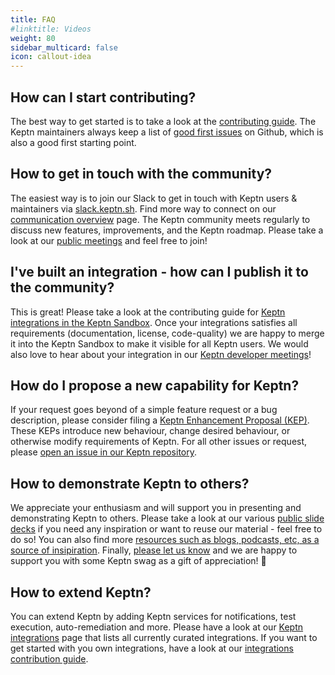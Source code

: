 ```yaml
---
title: FAQ
#linktitle: Videos
weight: 80
sidebar_multicard: false
icon: callout-idea
---
```


## How can I start contributing?

The best way to get started is to take a look at the [contributing guide](../contributing/). The Keptn maintainers always keep a list of [good first issues](https://github.com/keptn/keptn/issues?q=is%3Aissue+is%3Aopen+label%3A%22good+first+issue%22) on Github, which is also a good first starting point.

## How to get in touch with the community?

The easiest way is to join our Slack to get in touch with Keptn users & maintainers via [slack.keptn.sh](https://slack.keptn.sh). Find more way to connect on our [communication overview](../) page.
The Keptn community meets regularly to discuss new features, improvements, and the Keptn roadmap. Please take a look at our [public meetings](../meetings/) and feel free to join!

## I've built an integration - how can I publish it to the community?

This is great! Please take a look at the contributing guide for [Keptn integrations in the Keptn Sandbox](https://github.com/keptn-sandbox/contributing). Once your integrations satisfies all requirements (documentation, license, code-quality) we are happy to merge it into the Keptn Sandbox to make it visible for all Keptn users. We would also love to hear about your integration in our [Keptn developer meetings](../meetings/)!

## How do I propose a new capability for Keptn?

If your request goes beyond of a simple feature request or a bug description, please consider filing a [Keptn Enhancement Proposal (KEP)](https://github.com/keptn/enhancement-proposals). These KEPs introduce new behaviour, change desired behaviour, or otherwise modify requirements of Keptn. For all other issues or request, please [open an issue in our Keptn repository](https://github.com/keptn/keptn/issues).

## How to demonstrate Keptn to others?

We appreciate your enthusiasm and will support you in presenting and demonstrating Keptn to others. Please take a look at our various [public slide decks](https://drive.google.com/drive/u/0/folders/1rOX1JQM0xM1ATNmCq1Ps4YrsKL7vmcI3) if you need any inspiration or want to reuse our material - feel free to do so! You can also find more [resources such as blogs, podcasts, etc, as a source of insipiration](../../resources/). Finally, [please let us know](https://slack.keptn.sh) and we are happy to support you with some Keptn swag as a gift of appreciation! 🤩

## How to extend Keptn?

You can extend Keptn by adding Keptn services for notifications, test execution, auto-remediation and more. Please have a look at our [Keptn integrations](../../docs/integrations) page that lists all currently curated integrations. If you want to get started with you own integrations, have a look at our [integrations contribution guide](https://github.com/keptn-sandbox/contributing).
